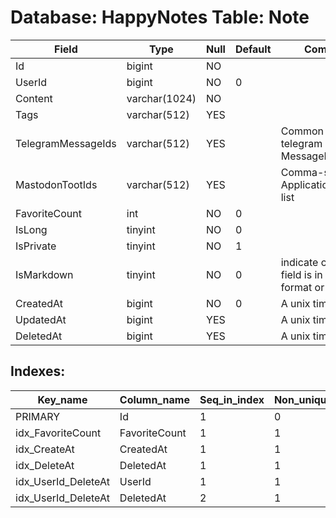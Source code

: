 # Database: HappyNotes Table: Note

 Field              | Type          | Null | Default | Comment
--------------------|---------------|------|---------|-----------------------------------------------------
 Id                 | bigint        | NO   |         |
 UserId             | bigint        | NO   | 0       |
 Content            | varchar(1024) | NO   |         |
 Tags               | varchar(512)  | YES  |         |
 TelegramMessageIds | varchar(512)  | YES  |         | Common separated telegram MessageId list
 MastodonTootIds    | varchar(512)  | YES  |         | Comma-separated ApplicationId:TootId list
 FavoriteCount      | int           | NO   | 0       |
 IsLong             | tinyint       | NO   | 0       |
 IsPrivate          | tinyint       | NO   | 1       |
 IsMarkdown         | tinyint       | NO   | 0       | indicate content field is in markdown format or not
 CreatedAt          | bigint        | NO   | 0       | A unix timestamp
 UpdatedAt          | bigint        | YES  |         | A unix timestamp
 DeletedAt          | bigint        | YES  |         | A unix timestamp

## Indexes: 

 Key_name            | Column_name   | Seq_in_index | Non_unique | Index_type | Visible
---------------------|---------------|--------------|------------|------------|---------
 PRIMARY             | Id            |            1 |          0 | BTREE      | YES
 idx_FavoriteCount   | FavoriteCount |            1 |          1 | BTREE      | YES
 idx_CreateAt        | CreatedAt     |            1 |          1 | BTREE      | YES
 idx_DeleteAt        | DeletedAt     |            1 |          1 | BTREE      | YES
 idx_UserId_DeleteAt | UserId        |            1 |          1 | BTREE      | YES
 idx_UserId_DeleteAt | DeletedAt     |            2 |          1 | BTREE      | YES

